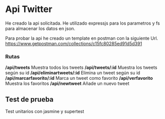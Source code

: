 # Api Twitter

He creado la api solicitada. He utilizado expressjs para los parametros y fs para almacenar los datos en json.


Para probar la api he creado un template en postman con la siguiente Url.
https://www.getpostman.com/collections/c15fc80285ed91d5d391

### Rutas

**/api/tweets** Muestra todos los tweets
**/api/tweets/:id** Muestra los tweets según su id
**/api/eliminartweets/:id** Elimina un tweet según su id
**/api/marcarfavorito/:id** Marca un tweet como favorito
**/api/verfavorito** Muestra los favoritos
**/api/newtweet** Añade un nuevo tweet


## Test de prueba

Test unitarios con jasmine y supertest
